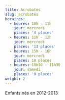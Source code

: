 ```yaml
---
title: Acrobates
slug: acrobates
horaires:
  - heures: 10h - 11h
    jour: mercredi
    places: '4 places'
  - heures: 11h - 12h
    jour: mercredi
    places: '13 places'
  - heures: 15h - 16h
    jour: mercredi
    places: 10 places
  - heures: 10h30 - 11h30
    jour: samedi
    places: '9 places'
weight: 2
---
```

Enfants nés en 2012-2013
